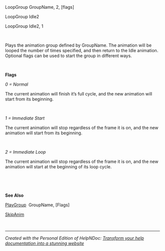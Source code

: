 # 

&nbsp;

LoopGroup GroupName, 2, \[flags\]

LoopGroup Idle2

LoopGroup Idle2, 1

&nbsp;

Plays the animation group defined by GroupName. The animation will be looped the number of times specified, and then return to the Idle animation. Optional flags can be used to start the group in different ways.

&nbsp;

**Flags**

*&#48; = Normal*

The current animation will finish it’s full cycle, and the new animation will start from its beginning.

&nbsp;

*&#49; = Immediate Start*

The current animation will stop regardless of the frame it is on, and the new animation will start from its beginning.

&nbsp;

*&#50; = Immediate Loop*

The current animation will stop regardless of the frame it is on, and the new animation will start at the beginning of its loop cycle.

&nbsp;

&nbsp;

**See Also**

[PlayGroup](<PlayGroup.md>)&nbsp; GroupName, \[Flags\]

[SkipAnim](<SkipAnim.md>)

&nbsp;


***
_Created with the Personal Edition of HelpNDoc: [Transform your help documentation into a stunning website](<https://www.helpndoc.com/feature-tour/produce-html-websites/>)_
